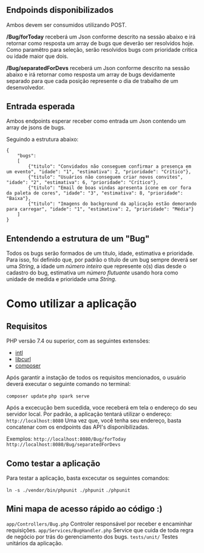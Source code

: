 # 
## Endpoinds disponibilizados

Ambos devem ser consumidos utilizando POST.

**/Bug/forToday** receberá um Json conforme descrito na sessão abaixo e irá retornar como resposta um array de bugs que deverão ser resolvidos hoje. Como paramêtro para seleção, serão resolvidos bugs com prioridade critica ou idade maior que dois.

**/Bug/separatedForDevs** receberá um Json conforme descrito na sessão abaixo e irá retornar como resposta um array de bugs devidamente separado para que cada posição represente o dia de trabalho de um desenvolvedor.

## Entrada esperada

Ambos endpoints esperar receber como entrada um Json contendo um array de jsons de bugs.

Seguindo a estrutura abaixo: 

```
{
    "bugs": 
    [
        {"titulo": "Convidados não conseguem confirmar a presença em um evento", "idade": "1", "estimativa": 2, "prioridade": "Crítico"},
        {"titulo": "Usuários não conseguem criar novos convites", "idade": "2", "estimativa": 6, "prioridade": "Crítico"},
        {"titulo": "Email de boas vindas apresenta ícone em cor fora da paleta de cores", "idade": "3", "estimativa": 8, "prioridade": "Baixa"},
        {"titulo": "Imagens do background da aplicação estão demorando para carregar", "idade": "1", "estimativa": 2, "prioridade": "Média"}
    ]
}
```

## Entendendo a estrutura de um "Bug" 

Todos os bugs serão formados de um titulo, idade, estimativa e prioridade. Para isso, foi definido que, por padrão o título de um bug sempre deverá ser uma *String*, a idade um *número inteiro* que represente o(s) dias desde o cadastro do bug, estimativa um *número flutuante* usando hora como unidade de medida e prioridade uma *String*.

# Como utilizar a aplicação
## Requisitos

PHP versão 7.4 ou superior, com as seguintes extensões:

- [intl](http://php.net/manual/en/intl.requirements.php)
- [libcurl](http://php.net/manual/en/curl.requirements.php)
- [composer](https://getcomposer.org/)

Após garantir a instação de todos os requisitos mencionados, o usuário deverá executar o seguinte comando no terminal: 

`composer update`
`php spark serve`

Após a excecução bem sucedida, voce receberá em tela o endereço do seu servidor local.
Por padrão, a aplicação tentará utilizar o endereço: `http://localhost:8080`
Uma vez que, você tenha seu endereço, basta concatenar com os endpoints das API's disponibilizadas. 

Exemplos: 
`http://localhost:8080/Bug/forToday`
`http://localhost:8080/Bug/separatedForDevs`

## Como testar a aplicação

Para testar a aplicação, basta excecutar os seguintes comandos: 

`ln -s ./vendor/bin/phpunit ./phpunit`
`./phpunit`

## Mini mapa de acesso rápido ao código :)

`app/Controllers/Bug.php` Controler responsável por receber e encaminhar requisições.
`app/Services/BugHandler.php` Service que cuida de toda regra de negócio por trás do gerenciamento dos bugs.
`tests/unit/` Testes unitários da aplicação. 
